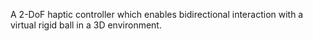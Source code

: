 A 2-DoF haptic controller which enables bidirectional interaction with a virtual rigid ball in a 3D environment.
